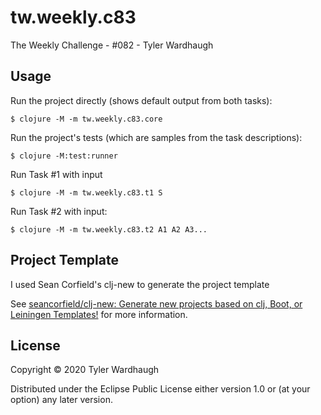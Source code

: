 # tw.weekly.c83


The Weekly Challenge - #082 - Tyler Wardhaugh

## Usage

Run the project directly (shows default output from both tasks):

    $ clojure -M -m tw.weekly.c83.core

Run the project's tests (which are samples from the task descriptions):

    $ clojure -M:test:runner

Run Task #1 with input

    $ clojure -M -m tw.weekly.c83.t1 S

Run Task #2 with input:

    $ clojure -M -m tw.weekly.c83.t2 A1 A2 A3...

## Project Template

I used Sean Corfield's clj-new to generate the project template

See [seancorfield/clj-new: Generate new projects based on clj, Boot, or Leiningen Templates!](https://github.com/seancorfield/clj-new) for more information.

## License

Copyright © 2020 Tyler Wardhaugh

Distributed under the Eclipse Public License either version 1.0 or (at
your option) any later version.
